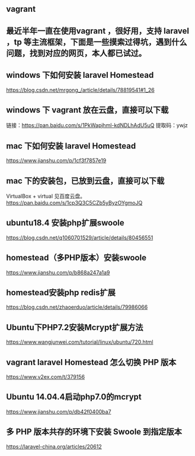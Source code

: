 ## vagrant

## 最近半年一直在使用vagrant ，很好用，支持 laravel ，tp 等主流框架，下面是一些摸索过得坑，遇到什么问题，找到对应的网页，本人都已试过。

## windows 下如何安装 laravel Homestead 
https://blog.csdn.net/mrgong_/article/details/78819541#1_26

## windows 下 vagrant 放在云盘，直接可以下载
链接：https://pan.baidu.com/s/1PkWapjhml-kdNDLhAdU5uQ 
提取码：ywjz 

## mac 下如何安装 laravel Homestead
https://www.jianshu.com/p/1cf3f7857e19

## mac 下的安装包，已放到云盘，直接可以下载
VirtualBox + virtual 见百度云盘。
https://pan.baidu.com/s/1cp3Q3C5CZb5yByzOYgmoJQ

## ubuntu18.4 安装php扩展swoole 
https://blog.csdn.net/q1060701529/article/details/80456551

## homestead（多PHP版本）安装swoole
https://www.jianshu.com/p/b868a247a1a9

## homestead安装php redis扩展
https://blog.csdn.net/zhaoerduo/article/details/79986066

## Ubuntu下PHP7.2安装Mcrypt扩展方法
https://www.wangjunwei.com/tutorial/linux/ubuntu/720.html

## vagrant laravel Homestead 怎么切换 PHP 版本
https://www.v2ex.com/t/379156

## Ubuntu 14.04.4启动php7.0的mcrypt
https://www.jianshu.com/p/db42f0400ba7

## 多 PHP 版本共存的环境下安装 Swoole 到指定版本
https://laravel-china.org/articles/20612
